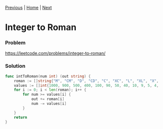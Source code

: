 [Previous](https://github.com/albertopformoso/go-leetcode/blob/main/011-integer-to-roman/011-integer-to-roman.md) | [Home](https://github.com/albertopformoso/go-leetcode) | [Next](https://github.com/albertopformoso/go-leetcode/blob/main/013-roman-to-integer/013-roman-to-integer.md)

# Integer to Roman

### Problem

https://leetcode.com/problems/integer-to-roman/

### Solution

```go
func intToRoman(num int) (out string) {
	roman := []string{"M", "CM", "D", "CD", "C", "XC", "L", "XL", "X", "IX", "V", "IV", "I"}
	values := []int{1000, 900, 500, 400, 100, 90, 50, 40, 10, 9, 5, 4, 1}
	for i := 0; i < len(roman); i++ {
		for num >= values[i] {
			out += roman[i]
			num -= values[i]
		}
	}
	return
}
```
